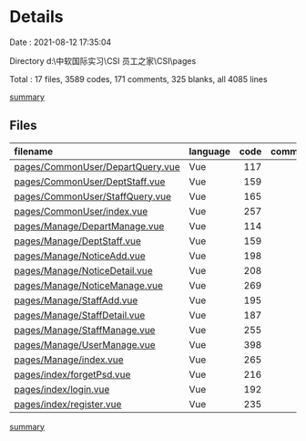 # Details

Date : 2021-08-12 17:35:04

Directory d:\中软国际实习\CSI 员工之家\CSI\pages

Total : 17 files,  3589 codes, 171 comments, 325 blanks, all 4085 lines

[summary](results.md)

## Files
| filename | language | code | comment | blank | total |
| :--- | :--- | ---: | ---: | ---: | ---: |
| [pages/CommonUser/DepartQuery.vue](/pages/CommonUser/DepartQuery.vue) | Vue | 117 | 5 | 16 | 138 |
| [pages/CommonUser/DeptStaff.vue](/pages/CommonUser/DeptStaff.vue) | Vue | 159 | 7 | 15 | 181 |
| [pages/CommonUser/StaffQuery.vue](/pages/CommonUser/StaffQuery.vue) | Vue | 165 | 7 | 13 | 185 |
| [pages/CommonUser/index.vue](/pages/CommonUser/index.vue) | Vue | 257 | 11 | 28 | 296 |
| [pages/Manage/DepartManage.vue](/pages/Manage/DepartManage.vue) | Vue | 114 | 5 | 17 | 136 |
| [pages/Manage/DeptStaff.vue](/pages/Manage/DeptStaff.vue) | Vue | 159 | 7 | 14 | 180 |
| [pages/Manage/NoticeAdd.vue](/pages/Manage/NoticeAdd.vue) | Vue | 198 | 10 | 18 | 226 |
| [pages/Manage/NoticeDetail.vue](/pages/Manage/NoticeDetail.vue) | Vue | 208 | 9 | 19 | 236 |
| [pages/Manage/NoticeManage.vue](/pages/Manage/NoticeManage.vue) | Vue | 269 | 16 | 23 | 308 |
| [pages/Manage/StaffAdd.vue](/pages/Manage/StaffAdd.vue) | Vue | 195 | 8 | 14 | 217 |
| [pages/Manage/StaffDetail.vue](/pages/Manage/StaffDetail.vue) | Vue | 187 | 7 | 12 | 206 |
| [pages/Manage/StaffManage.vue](/pages/Manage/StaffManage.vue) | Vue | 255 | 16 | 22 | 293 |
| [pages/Manage/UserManage.vue](/pages/Manage/UserManage.vue) | Vue | 398 | 20 | 28 | 446 |
| [pages/Manage/index.vue](/pages/Manage/index.vue) | Vue | 265 | 11 | 24 | 300 |
| [pages/index/forgetPsd.vue](/pages/index/forgetPsd.vue) | Vue | 216 | 10 | 23 | 249 |
| [pages/index/login.vue](/pages/index/login.vue) | Vue | 192 | 11 | 20 | 223 |
| [pages/index/register.vue](/pages/index/register.vue) | Vue | 235 | 11 | 19 | 265 |

[summary](results.md)